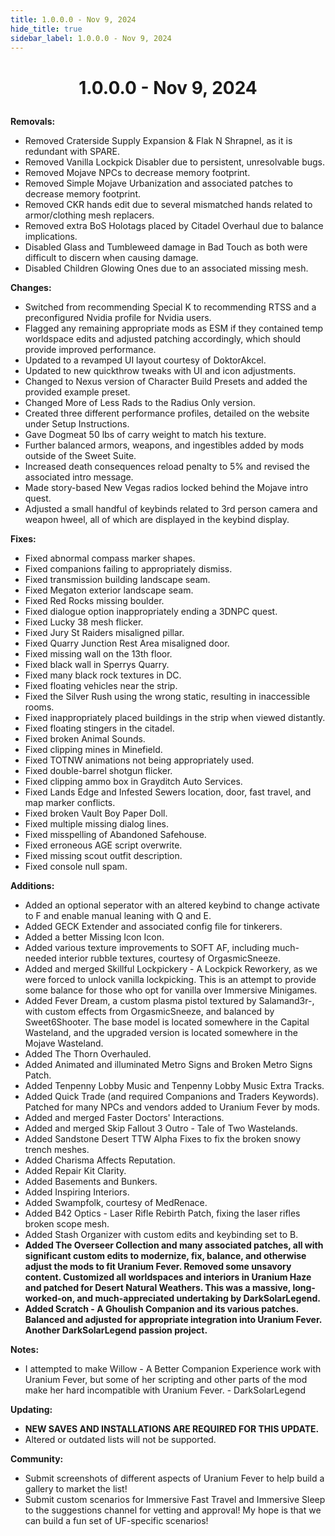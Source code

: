 ```yaml
---
title: 1.0.0.0 - Nov 9, 2024
hide_title: true
sidebar_label: 1.0.0.0 - Nov 9, 2024
---
```


# <p align="center"> 1.0.0.0 - Nov 9, 2024 </p>

**Removals:**
- Removed Craterside Supply Expansion & Flak N Shrapnel, as it is redundant with SPARE.
- Removed Vanilla Lockpick Disabler due to persistent, unresolvable bugs.
- Removed Mojave NPCs to decrease memory footprint.
- Removed Simple Mojave Urbanization and associated patches to decrease memory footprint.
- Removed CKR hands edit due to several mismatched hands related to armor/clothing mesh replacers.
- Removed extra BoS Holotags placed by Citadel Overhaul due to balance implications.
- Disabled Glass and Tumbleweed damage in Bad Touch as both were difficult to discern when causing damage.
- Disabled Children Glowing Ones due to an associated missing mesh.

**Changes:**
- Switched from recommending Special K to recommending RTSS and a preconfigured Nvidia profile for Nvidia users.
- Flagged any remaining appropriate mods as ESM if they contained temp worldspace edits and adjusted patching accordingly, which should provide improved performance.
- Updated to a revamped UI layout courtesy of DoktorAkcel.
- Updated to new quickthrow tweaks with UI and icon adjustments.
- Changed to Nexus version of Character Build Presets and added the provided example preset.
- Changed More of Less Rads to the Radius Only version.
- Created three different performance profiles, detailed on the website under Setup Instructions.
- Gave Dogmeat 50 lbs of carry weight to match his texture.
- Further balanced armors, weapons, and ingestibles added by mods outside of the Sweet Suite.
- Increased death consequences reload penalty to 5% and revised the associated intro message.
- Made story-based New Vegas radios locked behind the Mojave intro quest.
- Adjusted a small handful of keybinds related to 3rd person camera and weapon hweel, all of which are displayed in the keybind display.

**Fixes:**
- Fixed abnormal compass marker shapes.
- Fixed companions failing to appropriately dismiss.
- Fixed transmission building landscape seam.
- Fixed Megaton exterior landscape seam.
- Fixed Red Rocks missing boulder.
- Fixed dialogue option inappropriately ending a 3DNPC quest.
- Fixed Lucky 38 mesh flicker.
- Fixed Jury St Raiders misaligned pillar.
- Fixed Quarry Junction Rest Area misaligned door.
- Fixed missing wall on the 13th floor.
- Fixed black wall in Sperrys Quarry.
- Fixed many black rock textures in DC.
- Fixed floating vehicles near the strip.
- Fixed the Silver Rush using the wrong static, resulting in inaccessible rooms.
- Fixed inappropriately placed buildings in the strip when viewed distantly.
- Fixed floating stingers in the citadel.
- Fixed broken Animal Sounds.
- Fixed clipping mines in Minefield.
- Fixed TOTNW animations not being appropriately used.
- Fixed double-barrel shotgun flicker.
- Fixed clipping ammo box in Grayditch Auto Services.
- Fixed Lands Edge and Infested Sewers location, door, fast travel, and map marker conflicts.
- Fixed broken Vault Boy Paper Doll.
- Fixed multiple missing dialog lines.
- Fixed misspelling of Abandoned Safehouse.
- Fixed erroneous AGE script overwrite.
- Fixed missing scout outfit description.
- Fixed console null spam.

**Additions:**
- Added an optional seperator with an altered keybind to change activate to F and enable manual leaning with Q and E.
- Added GECK Extender and associated config file for tinkerers.
- Added a better Missing Icon Icon.
- Added various texture improvements to SOFT AF, including much-needed interior rubble textures, courtesy of OrgasmicSneeze.
- Added and merged Skillful Lockpickery - A Lockpick Reworkery, as we were forced to unlock vanilla lockpicking. This is an attempt to provide some balance for those who opt for vanilla over Immersive Minigames.
- Added Fever Dream, a custom plasma pistol textured by Salamand3r-, with custom effects from OrgasmicSneeze, and balanced by Sweet6Shooter. The base model is located somewhere in the Capital Wasteland, and the upgraded version is located somewhere in the Mojave Wasteland.
- Added The Thorn Overhauled.
- Added Animated and illuminated Metro Signs and Broken Metro Signs Patch.
- Added Tenpenny Lobby Music and Tenpenny Lobby Music Extra Tracks.
- Added Quick Trade (and required Companions and Traders Keywords). Patched for many NPCs and vendors added to Uranium Fever by mods.
- Added and merged Faster Doctors' Interactions.
- Added and merged Skip Fallout 3 Outro - Tale of Two Wastelands.
- Added Sandstone Desert TTW Alpha Fixes to fix the broken snowy trench meshes.
- Added Charisma Affects Reputation.
- Added Repair Kit Clarity.
- Added Basements and Bunkers.
- Added Inspiring Interiors.
- Added Swampfolk, courtesy of MedRenace.
- Added B42 Optics - Laser Rifle Rebirth Patch, fixing the laser rifles broken scope mesh.
- Added Stash Organizer with custom edits and keybinding set to B.
- **Added The Overseer Collection and many associated patches, all with significant custom edits to modernize, fix, balance, and otherwise adjust the mods to fit Uranium Fever. Removed some unsavory content. Customized all worldspaces and interiors in Uranium Haze and patched for Desert Natural Weathers. This was a massive, long-worked-on, and much-appreciated undertaking by DarkSolarLegend.**
- **Added Scratch - A Ghoulish Companion and its various patches. Balanced and adjusted for appropriate integration into Uranium Fever. Another DarkSolarLegend passion project.**

**Notes:**
- I attempted to make Willow - A Better Companion Experience work with Uranium Fever, but some of her scripting and other parts of the mod make her hard incompatible with Uranium Fever. - DarkSolarLegend

**Updating:**
- **NEW SAVES AND INSTALLATIONS ARE REQUIRED FOR THIS UPDATE.**
- Altered or outdated lists will not be supported.

**Community:**
- Submit screenshots of different aspects of Uranium Fever to help build a gallery to market the list!
- Submit custom scenarios for Immersive Fast Travel and Immersive Sleep to the suggestions channel for vetting and approval! My hope is that we can build a fun set of UF-specific scenarios!

